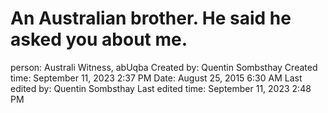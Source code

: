 # An Australian brother. He said he asked you about me.

person: Australi Witness, abUqba
Created by: Quentin Sombsthay
Created time: September 11, 2023 2:37 PM
Date: August 25, 2015 6:30 AM
Last edited by: Quentin Sombsthay
Last edited time: September 11, 2023 2:48 PM
